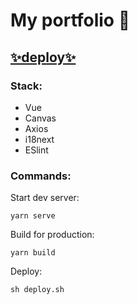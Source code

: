 #  My portfolio 🍓

## [✨deploy✨](https://alyonium.github.io/)

### Stack: 

* Vue
* Canvas
* Axios
* i18next
* ESlint

### Commands: 

Start dev server:

```
yarn serve
```

Build for production:

```
yarn build
```

Deploy:

```
sh deploy.sh
```
